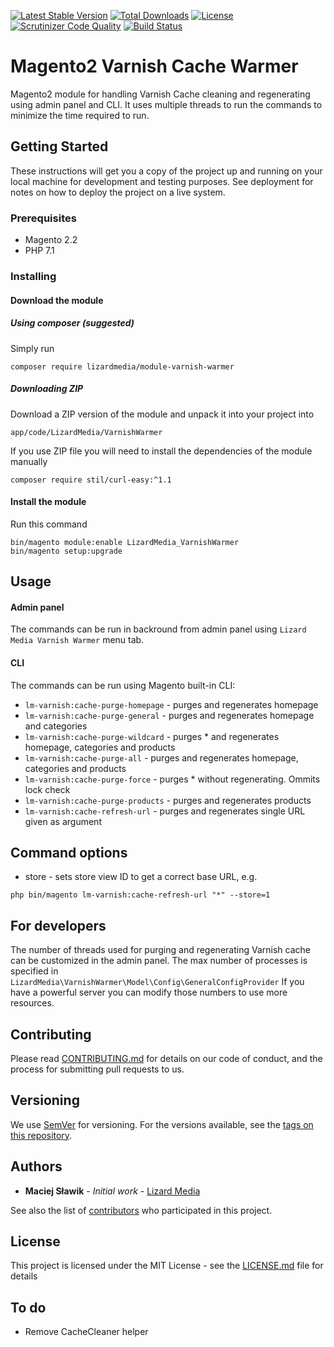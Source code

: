 [![Latest Stable Version](https://poser.pugx.org/lizardmedia/module-varnish-warmer/v/stable)](https://packagist.org/packages/lizardmedia/module-varnish-warmer)
[![Total Downloads](https://poser.pugx.org/lizardmedia/module-varnish-warmer/downloads)](https://packagist.org/packages/lizardmedia/module-varnish-warmer)
[![License](https://poser.pugx.org/lizardmedia/module-varnish-warmer/license)](https://packagist.org/packages/lizardmedia/module-varnish-warmer)
[![Scrutinizer Code Quality](https://scrutinizer-ci.com/g/lizardmedia/varnish-warmer-magento2/badges/quality-score.png?b=master)](https://scrutinizer-ci.com/g/lizardmedia/varnish-warmer-magento2/?branch=master)
[![Build Status](https://scrutinizer-ci.com/g/lizardmedia/varnish-warmer-magento2/badges/build.png?b=master)](https://scrutinizer-ci.com/g/lizardmedia/varnish-warmer-magento2/build-status/master)

# Magento2 Varnish Cache Warmer 

Magento2 module for handling Varnish Cache cleaning and regenerating using admin panel
and CLI. It uses multiple threads to run the commands to minimize the time required 
to run.

## Getting Started

These instructions will get you a copy of the project up and running on your local machine for development and testing purposes. See deployment for notes on how to deploy the project on a live system.

### Prerequisites

* Magento 2.2
* PHP 7.1

### Installing

#### Download the module

##### Using composer (suggested)

Simply run

```
composer require lizardmedia/module-varnish-warmer
```

##### Downloading ZIP

Download a ZIP version of the module and unpack it into your project into
```
app/code/LizardMedia/VarnishWarmer
```
If you use ZIP file you will need to install the dependencies of the module
manually
```
composer require stil/curl-easy:^1.1
```

#### Install the module

Run this command
```
bin/magento module:enable LizardMedia_VarnishWarmer
bin/magento setup:upgrade
```

## Usage

#### Admin panel

The commands can be run in backround from admin panel using ``Lizard Media Varnish Warmer``
menu tab.

#### CLI

The commands can be run using Magento built-in CLI:
* ``lm-varnish:cache-purge-homepage`` - purges and regenerates homepage
* ``lm-varnish:cache-purge-general`` - purges and regenerates homepage and categories
* ``lm-varnish:cache-purge-wildcard`` - purges * and regenerates homepage, categories and products
* ``lm-varnish:cache-purge-all`` - purges and regenerates homepage, categories and products
* ``lm-varnish:cache-purge-force`` - purges * without regenerating. Ommits lock check
* ``lm-varnish:cache-purge-products`` - purges and regenerates products 
* ``lm-varnish:cache-refresh-url`` - purges and regenerates single URL given as argument

## Command options ##
* store - sets store view ID to get a correct base URL, e.g.
```
php bin/magento lm-varnish:cache-refresh-url "*" --store=1
```

## For developers

The number of threads used for purging and regenerating Varnish cache can be customized
in the admin panel. The max number of processes is specified in 
``LizardMedia\VarnishWarmer\Model\Config\GeneralConfigProvider``
If you have a powerful server you can modify those numbers to use more resources.

## Contributing

Please read [CONTRIBUTING.md](CONTRIBUTING.md) for details on our code of conduct, and the process for submitting pull requests to us.

## Versioning

We use [SemVer](http://semver.org/) for versioning. For the versions available, see the [tags on this repository](https://github.com/lizardmedia/varnish-warmer-magento2/tags). 

## Authors

* **Maciej Sławik** - *Initial work* - [Lizard Media](https://github.com/maciejslawik)

See also the list of [contributors](https://github.com/lizardmedia/varnish-warmer-magento2/contributors) who participated in this project.

## License

This project is licensed under the MIT License - see the [LICENSE.md](LICENSE.md) file for details

## To do

* Remove CacheCleaner helper
